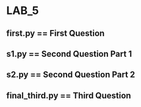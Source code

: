 # LAB_5

## first.py == First Question 
## s1.py == Second Question Part 1
## s2.py == Second Question Part 2
## final_third.py == Third Question 
